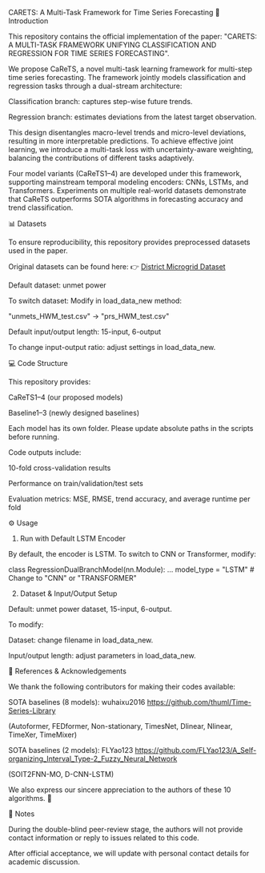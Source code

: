 CARETS: A Multi-Task Framework for Time Series Forecasting
📖 Introduction

This repository contains the official implementation of the paper:
"CARETS: A MULTI-TASK FRAMEWORK UNIFYING CLASSIFICATION AND REGRESSION FOR TIME SERIES FORECASTING".

We propose CaReTS, a novel multi-task learning framework for multi-step time series forecasting. The framework jointly models classification and regression tasks through a dual-stream architecture:

Classification branch: captures step-wise future trends.

Regression branch: estimates deviations from the latest target observation.

This design disentangles macro-level trends and micro-level deviations, resulting in more interpretable predictions. To achieve effective joint learning, we introduce a multi-task loss with uncertainty-aware weighting, balancing the contributions of different tasks adaptively.

Four model variants (CaReTS1–4) are developed under this framework, supporting mainstream temporal modeling encoders: CNNs, LSTMs, and Transformers.
Experiments on multiple real-world datasets demonstrate that CaReTS outperforms SOTA algorithms in forecasting accuracy and trend classification.

📊 Datasets

To ensure reproducibility, this repository provides preprocessed datasets used in the paper.

Original datasets can be found here:
👉 [District Microgrid Dataset](https://github.com/FLYao123/District)

Default dataset: unmet power

To switch dataset:
Modify in load_data_new method:

"unmets_HWM_test.csv" → "prs_HWM_test.csv"


Default input/output length: 15-input, 6-output

To change input-output ratio: adjust settings in load_data_new.

💻 Code Structure

This repository provides:

CaReTS1–4 (our proposed models)

Baseline1–3 (newly designed baselines)

Each model has its own folder. Please update absolute paths in the scripts before running.

Code outputs include:

10-fold cross-validation results

Performance on train/validation/test sets

Evaluation metrics: MSE, RMSE, trend accuracy, and average runtime per fold

⚙️ Usage
1. Run with Default LSTM Encoder

By default, the encoder is LSTM.
To switch to CNN or Transformer, modify:

class RegressionDualBranchModel(nn.Module):
    ...
    model_type = "LSTM"  # Change to "CNN" or "TRANSFORMER"

2. Dataset & Input/Output Setup

Default: unmet power dataset, 15-input, 6-output.

To modify:

Dataset: change filename in load_data_new.

Input/output length: adjust parameters in load_data_new.

🔗 References & Acknowledgements

We thank the following contributors for making their codes available:

SOTA baselines (8 models): wuhaixu2016 https://github.com/thuml/Time-Series-Library

(Autoformer, FEDformer, Non-stationary, TimesNet, Dlinear, Nlinear, TimeXer, TimeMixer)

SOTA baselines (2 models): FLYao123 https://github.com/FLYao123/A_Self-organizing_Interval_Type-2_Fuzzy_Neural_Network

(SOIT2FNN-MO, D-CNN-LSTM)

We also express our sincere appreciation to the authors of these 10 algorithms. 🙏

📢 Notes

During the double-blind peer-review stage, the authors will not provide contact information or reply to issues related to this code.

After official acceptance, we will update with personal contact details for academic discussion.
